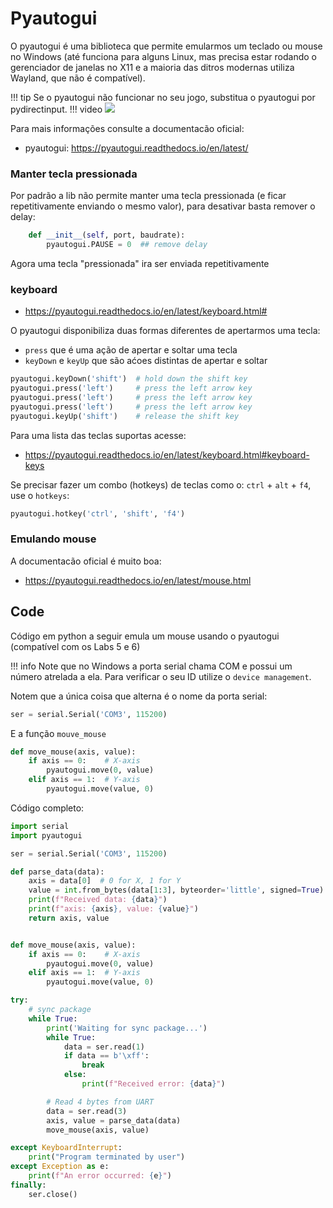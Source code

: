 # Pyautogui

O pyautogui é uma biblioteca que permite emularmos um teclado ou mouse no Windows (até funciona para alguns Linux, mas precisa estar rodando o gerenciador de janelas no X11 e a maioria das ditros modernas utiliza Wayland, que não é compatível).

!!! tip
    Se o pyautogui não funcionar no seu jogo, substitua o pyautogui por pydirectinput.
    !!! video
           ![](https://www.youtube.com/watch?v=LFDGgFRqVIs)

Para mais informações consulte a documentacão oficial:

- pyautogui: https://pyautogui.readthedocs.io/en/latest/


### Manter tecla pressionada

Por padrão a lib não permite manter uma tecla pressionada (e ficar repetitivamente enviando o mesmo valor), para desativar basta remover o delay:

```py
    def __init__(self, port, baudrate):
        pyautogui.PAUSE = 0  ## remove delay
```

Agora uma tecla "pressionada" ira ser enviada repetitivamente

### keyboard

- https://pyautogui.readthedocs.io/en/latest/keyboard.html#

O pyautogui disponibiliza duas formas diferentes de apertarmos uma tecla: 

- `press` que é uma ação de apertar e soltar uma tecla
- `keyDown` e `keyUp` que são aćoes distintas de apertar e soltar

```py
pyautogui.keyDown('shift')  # hold down the shift key
pyautogui.press('left')     # press the left arrow key
pyautogui.press('left')     # press the left arrow key
pyautogui.press('left')     # press the left arrow key
pyautogui.keyUp('shift')    # release the shift key
```

Para uma lista das teclas suportas acesse:

- https://pyautogui.readthedocs.io/en/latest/keyboard.html#keyboard-keys

Se precisar fazer um combo (hotkeys) de teclas como o: `ctrl` + `alt` + `f4`, use o `hotkeys`:

```py
pyautogui.hotkey('ctrl', 'shift', 'f4')
```

### Emulando mouse

A documentacão oficial é muito boa:

- https://pyautogui.readthedocs.io/en/latest/mouse.html


## Code

Código em python a seguir emula um mouse usando o pyautogui (compatível com os Labs 5 e 6)

!!! info
    Note que no Windows a porta serial chama COM e possui um número atrelada a ela. Para verificar o seu ID utilize o `device management`.

Notem que a única coisa que alterna é o nome da porta serial:

```py
ser = serial.Serial('COM3', 115200)
```

E a função `mouve_mouse`

```py
def move_mouse(axis, value):
    if axis == 0:    # X-axis
        pyautogui.move(0, value)
    elif axis == 1:  # Y-axis
        pyautogui.move(value, 0)
```

Código completo:

```py
import serial
import pyautogui

ser = serial.Serial('COM3', 115200)

def parse_data(data):
    axis = data[0]  # 0 for X, 1 for Y
    value = int.from_bytes(data[1:3], byteorder='little', signed=True)
    print(f"Received data: {data}")
    print(f"axis: {axis}, value: {value}")
    return axis, value


def move_mouse(axis, value):
    if axis == 0:    # X-axis
        pyautogui.move(0, value)
    elif axis == 1:  # Y-axis
        pyautogui.move(value, 0)

try:
    # sync package
    while True:
        print('Waiting for sync package...')
        while True:
            data = ser.read(1)
            if data == b'\xff':
                break
            else:
                print(f"Received error: {data}")

        # Read 4 bytes from UART
        data = ser.read(3)
        axis, value = parse_data(data)
        move_mouse(axis, value)

except KeyboardInterrupt:
    print("Program terminated by user")
except Exception as e:
    print(f"An error occurred: {e}")
finally:
    ser.close()

```
